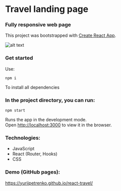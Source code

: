 # Travel landing page

### **Fully responsive web page**

This project was bootstrapped with [Create React App](https://github.com/facebook/create-react-app).

![alt text](https://media.giphy.com/media/jUzWfITUFKh1ZPdPNO/giphy.gif)

### Get started
Use:

```
npm i
```

To install all dependencies

### In the project directory, you can run:

```
npm start
```
Runs the app in the development mode.<br>
Open [http://localhost:3000](http://localhost:3000) to view it in the browser.

### Technologies:

- JavaScript
- React (Router, Hooks)
- CSS

### Demo (GitHub pages):

https://yuriipetrenko.github.io/react-travel/
